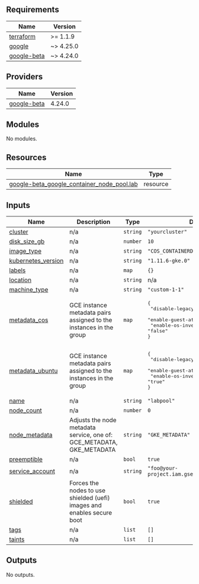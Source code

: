 <!-- BEGIN_TF_DOCS -->
## Requirements

| Name | Version |
|------|---------|
| <a name="requirement_terraform"></a> [terraform](#requirement\_terraform) | >= 1.1.9 |
| <a name="requirement_google"></a> [google](#requirement\_google) | ~> 4.25.0 |
| <a name="requirement_google-beta"></a> [google-beta](#requirement\_google-beta) | ~> 4.24.0 |

## Providers

| Name | Version |
|------|---------|
| <a name="provider_google-beta"></a> [google-beta](#provider\_google-beta) | 4.24.0 |

## Modules

No modules.

## Resources

| Name | Type |
|------|------|
| [google-beta_google_container_node_pool.lab](https://registry.terraform.io/providers/hashicorp/google-beta/latest/docs/resources/google_container_node_pool) | resource |

## Inputs

| Name | Description | Type | Default | Required |
|------|-------------|------|---------|:--------:|
| <a name="input_cluster"></a> [cluster](#input\_cluster) | n/a | `string` | `"yourcluster"` | no |
| <a name="input_disk_size_gb"></a> [disk\_size\_gb](#input\_disk\_size\_gb) | n/a | `number` | `10` | no |
| <a name="input_image_type"></a> [image\_type](#input\_image\_type) | n/a | `string` | `"COS_CONTAINERD"` | no |
| <a name="input_kubernetes_version"></a> [kubernetes\_version](#input\_kubernetes\_version) | n/a | `string` | `"1.11.6-gke.0"` | no |
| <a name="input_labels"></a> [labels](#input\_labels) | n/a | `map` | `{}` | no |
| <a name="input_location"></a> [location](#input\_location) | n/a | `string` | n/a | yes |
| <a name="input_machine_type"></a> [machine\_type](#input\_machine\_type) | n/a | `string` | `"custom-1-1"` | no |
| <a name="input_metadata_cos"></a> [metadata\_cos](#input\_metadata\_cos) | GCE instance metadata pairs assigned to the instances in the group | `map` | <pre>{<br>  "disable-legacy-endpoints": "true",<br>  "enable-guest-attributes": "false",<br>  "enable-os-inventory": "false"<br>}</pre> | no |
| <a name="input_metadata_ubuntu"></a> [metadata\_ubuntu](#input\_metadata\_ubuntu) | GCE instance metadata pairs assigned to the instances in the group | `map` | <pre>{<br>  "disable-legacy-endpoints": "true",<br>  "enable-guest-attributes": "true",<br>  "enable-os-inventory": "true"<br>}</pre> | no |
| <a name="input_name"></a> [name](#input\_name) | n/a | `string` | `"labpool"` | no |
| <a name="input_node_count"></a> [node\_count](#input\_node\_count) | n/a | `number` | `0` | no |
| <a name="input_node_metadata"></a> [node\_metadata](#input\_node\_metadata) | Adjusts the node metadata service, one of: GCE\_METADATA, GKE\_METADATA | `string` | `"GKE_METADATA"` | no |
| <a name="input_preemptible"></a> [preemptible](#input\_preemptible) | n/a | `bool` | `true` | no |
| <a name="input_service_account"></a> [service\_account](#input\_service\_account) | n/a | `string` | `"foo@your-project.iam.gserviceaccount.com"` | no |
| <a name="input_shielded"></a> [shielded](#input\_shielded) | Forces the nodes to use shielded (uefi) images and enables secure boot | `bool` | `true` | no |
| <a name="input_tags"></a> [tags](#input\_tags) | n/a | `list` | `[]` | no |
| <a name="input_taints"></a> [taints](#input\_taints) | n/a | `list` | `[]` | no |

## Outputs

No outputs.
<!-- END_TF_DOCS -->